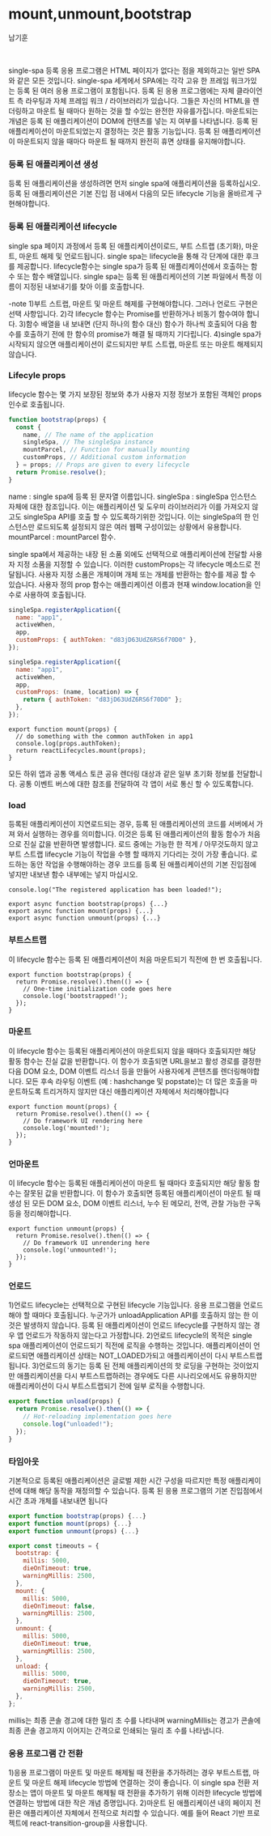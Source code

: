 # mount,unmount,bootstrap

남기훈

<br>

single-spa 등록 응용 프로그램은 HTML 페이지가 없다는 점을 제외하고는 일반 SPA와 같은 모든 것입니다. single-spa 세계에서 SPA에는 각각 고유 한 프레임 워크가있는 등록 된 여러 응용 프로그램이 포함됩니다. 등록 된 응용 프로그램에는 자체 클라이언트 측 라우팅과 자체 프레임 워크 / 라이브러리가 있습니다. 그들은 자신의 HTML을 렌더링하고 마운트 될 때마다 원하는 것을 할 수있는 완전한 자유를가집니다. 마운트되는 개념은 등록 된 애플리케이션이 DOM에 컨텐츠를 넣는 지 여부를 나타냅니다. 등록 된 애플리케이션이 마운트되었는지 결정하는 것은 활동 기능입니다. 등록 된 애플리케이션이 마운트되지 않을 때마다 마운트 될 때까지 완전히 휴면 상태를 유지해야합니다.

### 등록 된 애플리케이션 생성

등록 된 애플리케이션을 생성하려면 먼저 single spa에 애플리케이션을 등록하십시오. 등록 된 애플리케이션은 기본 진입 점 내에서 다음의 모든 lifecycle 기능을 올바르게 구현해야합니다.

### 등록 된 애플리케이션 lifecycle

single spa 페이지 과정에서 등록 된 애플리케이션이로드, 부트 스트랩 (초기화), 마운트, 마운트 해제 및 언로드됩니다. single spa는 lifecycle을 통해 각 단계에 대한 후크를 제공합니다.
lifecycle함수는 single spa가 등록 된 애플리케이션에서 호출하는 함수 또는 함수 배열입니다. single spa는 등록 된 애플리케이션의 기본 파일에서 특정 이름이 지정된 내보내기를 찾아 이를 호출합니다.

-note 1)부트 스트랩, 마운트 및 마운트 해제를 구현해야합니다. 그러나 언로드 구현은 선택 사항입니다. 2)각 lifecycle 함수는 Promise를 반환하거나 비동기 함수여야 합니다. 3)함수 배열을 내 보내면 (단지 하나의 함수 대신) 함수가 하나씩 호출되어 다음 함수를 호출하기 전에 한 함수의 promise가 해결 될 때까지 기다립니다.
4)single spa가 시작되지 않으면 애플리케이션이 로드되지만 부트 스트랩, 마운트 또는 마운트 해제되지 않습니다.

### Lifecyle props

lifecycle 함수는 몇 가지 보장된 정보와 추가 사용자 지정 정보가 포함된 객체인 props 인수로 호출됩니다.

``` javascript
function bootstrap(props) {
  const {
    name, // The name of the application
    singleSpa, // The singleSpa instance
    mountParcel, // Function for manually mounting
    customProps, // Additional custom information
  } = props; // Props are given to every lifecycle
  return Promise.resolve();
}
```

name : single spa에 등록 된 문자열 이름입니다.
singleSpa : singleSpa 인스턴스 자체에 대한 참조입니다. 이는 애플리케이션 및 도우미 라이브러리가 이를 가져오지 않고도 singleSpa API를 호출 할 수 있도록하기위한 것입니다. 이는 singleSpa의 한 인스턴스만 로드되도록 설정되지 않은 여러 웹팩 구성이있는 상황에서 유용합니다.
mountParcel : mountParcel 함수.

single spa에서 제공하는 내장 된 소품 외에도 선택적으로 애플리케이션에 전달할 사용자 지정 소품을 지정할 수 있습니다. 이러한 customProps는 각 lifecycle 메소드로 전달됩니다. 사용자 지정 소품은 개체이며 개체 또는 개체를 반환하는 함수를 제공 할 수 있습니다. 사용자 정의 prop 함수는 애플리케이션 이름과 현재 window.location을 인수로 사용하여 호출됩니다.

```javascript
singleSpa.registerApplication({
  name: "app1",
  activeWhen,
  app,
  customProps: { authToken: "d83jD63UdZ6RS6f70D0" },
});

singleSpa.registerApplication({
  name: "app1",
  activeWhen,
  app,
  customProps: (name, location) => {
    return { authToken: "d83jD63UdZ6RS6f70D0" };
  },
});
```

```
export function mount(props) {
  // do something with the common authToken in app1
  console.log(props.authToken);
  return reactLifecycles.mount(props);
}
```

모든 하위 앱과 공통 액세스 토큰 공유
렌더링 대상과 같은 일부 초기화 정보를 전달합니다.
공통 이벤트 버스에 대한 참조를 전달하여 각 앱이 서로 통신 할 수 있도록합니다.

### load

등록된 애플리케이션이 지연로드되는 경우, 등록 된 애플리케이션의 코드를 서버에서 가져 와서 실행하는 경우를 의미합니다. 이것은 등록 된 애플리케이션의 활동 함수가 처음으로 진실 값을 반환하면 발생합니다. 로드 중에는 가능한 한 적게 / 아무것도하지 않고 부트 스트랩 lifecycle 기능이 작업을 수행 할 때까지 기다리는 것이 가장 좋습니다. 로드하는 동안 작업을 수행해야하는 경우 코드를 등록 된 애플리케이션의 기본 진입점에 넣지만 내보낸 함수 내부에는 넣지 마십시오.

```
console.log("The registered application has been loaded!");

export async function bootstrap(props) {...}
export async function mount(props) {...}
export async function unmount(props) {...}
```

### 부트스트랩

이 lifecycle 함수는 등록 된 애플리케이션이 처음 마운트되기 직전에 한 번 호출됩니다.

```
export function bootstrap(props) {
  return Promise.resolve().then(() => {
    // One-time initialization code goes here
    console.log('bootstrapped!');
  });
}
```

### 마운트

이 lifecycle 함수는 등록된 애플리케이션이 마운트되지 않을 때마다 호출되지만 해당 활동 함수는 진실 값을 반환합니다. 이 함수가 호출되면 URL을보고 활성 경로를 결정한 다음 DOM 요소, DOM 이벤트 리스너 등을 만들어 사용자에게 콘텐츠를 렌더링해야합니다. 모든 후속 라우팅 이벤트 (예 : hashchange 및 popstate)는 더 많은 호출을 마운트하도록 트리거하지 않지만 대신 애플리케이션 자체에서 처리해야합니다

```
export function mount(props) {
  return Promise.resolve().then(() => {
    // Do framework UI rendering here
    console.log('mounted!');
  });
}
```

### 언마운트

이 lifecycle 함수는 등록된 애플리케이션이 마운트 될 때마다 호출되지만 해당 활동 함수는 잘못된 값을 반환합니다. 이 함수가 호출되면 등록된 애플리케이션이 마운트 될 때 생성 된 모든 DOM 요소, DOM 이벤트 리스너, 누수 된 메모리, 전역, 관찰 가능한 구독 등을 정리해야합니다.

```
export function unmount(props) {
  return Promise.resolve().then(() => {
    // Do framework UI unrendering here
    console.log('unmounted!');
  });
}
```

### 언로드

1)언로드 lifecycle는 선택적으로 구현된 lifecycle 기능입니다. 응용 프로그램을 언로드해야 할 때마다 호출됩니다. 누군가가 unloadApplication API를 호출하지 않는 한 이것은 발생하지 않습니다. 등록 된 애플리케이션이 언로드 lifecycle를 구현하지 않는 경우 앱 언로드가 작동하지 않는다고 가정합니다. 2)언로드 lifecycle의 목적은 single spa 애플리케이션이 언로드되기 직전에 로직을 수행하는 것입니다. 애플리케이션이 언로드되면 애플리케이션 상태는 NOT_LOADED가되고 애플리케이션이 다시 부트스트랩 됩니다. 3)언로드의 동기는 등록 된 전체 애플리케이션의 핫 로딩을 구현하는 것이었지만 애플리케이션을 다시 부트스트랩하려는 경우에도 다른 시나리오에서도 유용하지만 애플리케이션이 다시 부트스트랩되기 전에 일부 로직을 수행합니다.

```javascript
export function unload(props) {
  return Promise.resolve().then(() => {
    // Hot-reloading implementation goes here
    console.log("unloaded!");
  });
}
```

### 타임아웃

기본적으로 등록된 애플리케이션은 글로벌 제한 시간 구성을 따르지만 특정 애플리케이션에 대해 해당 동작을 재정의할 수 있습니다. 등록 된 응용 프로그램의 기본 진입점에서 시간 초과 개체를 내보내면 됩니다

```javascript
export function bootstrap(props) {...}
export function mount(props) {...}
export function unmount(props) {...}

export const timeouts = {
  bootstrap: {
    millis: 5000,
    dieOnTimeout: true,
    warningMillis: 2500,
  },
  mount: {
    millis: 5000,
    dieOnTimeout: false,
    warningMillis: 2500,
  },
  unmount: {
    millis: 5000,
    dieOnTimeout: true,
    warningMillis: 2500,
  },
  unload: {
    millis: 5000,
    dieOnTimeout: true,
    warningMillis: 2500,
  },
};
```

millis는 최종 콘솔 경고에 대한 밀리 초 수를 나타내며 warningMillis는 경고가 콘솔에 최종 콘솔 경고까지 이어지는 간격으로 인쇄되는 밀리 초 수를 나타냅니다.

### 응용 프로그램 간 전환

1)응용 프로그램이 마운트 및 마운트 해제될 때 전환을 추가하려는 경우 부트스트랩, 마운트 및 마운트 해제 lifecycle 방법에 연결하는 것이 좋습니다. 이 single spa 전환 저장소는 앱이 마운트 및 마운트 해제될 때 전환을 추가하기 위해 이러한 lifecycle 방법에 연결하는 방법에 대한 작은 개념 증명입니다. 2)마운트 된 애플리케이션 내의 페이지 전환은 애플리케이션 자체에서 전적으로 처리할 수 ​​있습니다. 예를 들어 React 기반 프로젝트에 react-transition-group을 사용합니다.

